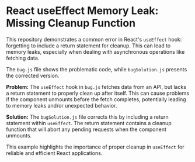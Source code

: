 # React useEffect Memory Leak: Missing Cleanup Function

This repository demonstrates a common error in React's `useEffect` hook: forgetting to include a return statement for cleanup. This can lead to memory leaks, especially when dealing with asynchronous operations like fetching data.

The `bug.js` file shows the problematic code, while `bugSolution.js` presents the corrected version.

**Problem:**
The `useEffect` hook in `bug.js` fetches data from an API, but lacks a return statement to properly clean up after itself.  This can cause problems if the component unmounts before the fetch completes, potentially leading to memory leaks and/or unexpected behavior.

**Solution:**
The `bugSolution.js` file corrects this by including a return statement within `useEffect`. The return statement contains a cleanup function that will abort any pending requests when the component unmounts.

This example highlights the importance of proper cleanup in `useEffect` for reliable and efficient React applications.